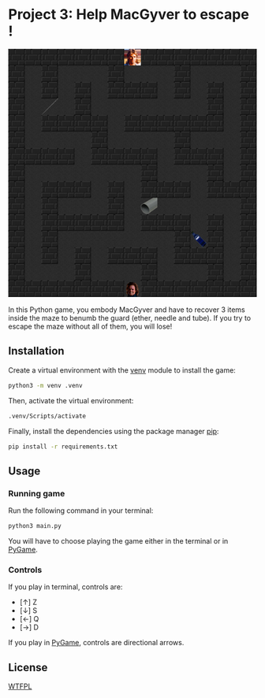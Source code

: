 # Project 3: Help MacGyver to escape !

![Maze](assets/maze_example.png)

In this Python game, you embody MacGyver and have to recover 3 items inside the maze to benumb the guard (ether, needle and tube).
If you try to escape the maze without all of them, you will lose!

## Installation

Create a virtual environment with the [venv](https://docs.python.org/3/tutorial/venv.html) module to install the game:

```bash
python3 -m venv .venv
```

Then, activate the virtual environment:

```bash
.venv/Scripts/activate
```

Finally, install the dependencies using the package manager [pip](https://pip.pypa.io/en/stable/):

```bash
pip install -r requirements.txt
```

## Usage

### Running game

Run the following command in your terminal:

```bash
python3 main.py
```

You will have to choose playing the game either in the terminal or in [PyGame](https://www.pygame.org/).

### Controls

If you play in terminal, controls are:
- [↑] Z
- [↓] S
- [←] Q
- [→] D

If you play in [PyGame](https://www.pygame.org/), controls are directional arrows.

## License

[WTFPL](https://www.wikipedia.org/wiki/WTFPL)
